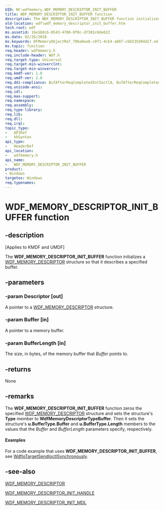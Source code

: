 ```yaml
---
UID: NF:wdfmemory.WDF_MEMORY_DESCRIPTOR_INIT_BUFFER
title: WDF_MEMORY_DESCRIPTOR_INIT_BUFFER function
description: The WDF_MEMORY_DESCRIPTOR_INIT_BUFFER function initializes a WDF_MEMORY_DESCRIPTOR structure so that it describes a specified buffer.
old-location: wdf\wdf_memory_descriptor_init_buffer.htm
tech.root: wdf
ms.assetid: 16e1b0cb-8543-4700-8f8c-d7301c6de622
ms.date: 02/26/2018
ms.keywords: DFMemoryObjectRef_706a9ee6-c0f1-4cb4-a887-cbb535d94d17.xml, WDF_MEMORY_DESCRIPTOR_INIT_BUFFER, WDF_MEMORY_DESCRIPTOR_INIT_BUFFER function, kmdf.wdf_memory_descriptor_init_buffer, wdf.wdf_memory_descriptor_init_buffer, wdfmemory/WDF_MEMORY_DESCRIPTOR_INIT_BUFFER
ms.topic: function
req.header: wdfmemory.h
req.include-header: Wdf.h
req.target-type: Universal
req.target-min-winverclnt: 
req.target-min-winversvr: 
req.kmdf-ver: 1.0
req.umdf-ver: 2.0
req.ddi-compliance: BufAfterReqCompletedIntIoctlA, BufAfterReqCompletedIoctlA, BufAfterReqCompletedReadA, BufAfterReqCompletedWriteA
req.unicode-ansi: 
req.idl: 
req.max-support: 
req.namespace: 
req.assembly: 
req.type-library: 
req.lib: 
req.dll: 
req.irql: 
topic_type:
-	APIRef
-	kbSyntax
api_type:
-	HeaderDef
api_location:
-	wdfmemory.h
api_name:
-	WDF_MEMORY_DESCRIPTOR_INIT_BUFFER
product:
- Windows
targetos: Windows
req.typenames: 
---
```


# WDF_MEMORY_DESCRIPTOR_INIT_BUFFER function


## -description


<p class="CCE_Message">[Applies to KMDF and UMDF]</p>

The <b>WDF_MEMORY_DESCRIPTOR_INIT_BUFFER</b> function initializes a <a href="https://msdn.microsoft.com/library/windows/hardware/ff552392">WDF_MEMORY_DESCRIPTOR</a> structure so that it describes a specified buffer.


## -parameters




### -param Descriptor [out]

A pointer to a <a href="https://msdn.microsoft.com/library/windows/hardware/ff552392">WDF_MEMORY_DESCRIPTOR</a> structure.


### -param Buffer [in]

A pointer to a memory buffer.


### -param BufferLength [in]

The size, in bytes, of the memory buffer that <i>Buffer</i> points to.


## -returns



None




## -remarks



The <b>WDF_MEMORY_DESCRIPTOR_INIT_BUFFER</b> function zeros the specified <a href="https://msdn.microsoft.com/library/windows/hardware/ff552392">WDF_MEMORY_DESCRIPTOR</a> structure and sets the structure's <b>Type</b> member to <b>WdfMemoryDescriptorTypeBuffer</b>. Then it sets the structure's <b>u.BufferType.Buffer</b> and <b>u.BufferType.Length</b> members to the values that the <i>Buffer</i> and <i>BufferLength</i> parameters specify, respectively.


#### Examples

For a code example that uses <b>WDF_MEMORY_DESCRIPTOR_INIT_BUFFER</b>, see <a href="https://msdn.microsoft.com/library/windows/hardware/ff548660">WdfIoTargetSendIoctlSynchronously</a>.

<div class="code"></div>



## -see-also




<a href="https://msdn.microsoft.com/library/windows/hardware/ff552392">WDF_MEMORY_DESCRIPTOR</a>



<a href="https://msdn.microsoft.com/library/windows/hardware/ff552395">WDF_MEMORY_DESCRIPTOR_INIT_HANDLE</a>



<a href="https://msdn.microsoft.com/library/windows/hardware/ff552396">WDF_MEMORY_DESCRIPTOR_INIT_MDL</a>
 

 

